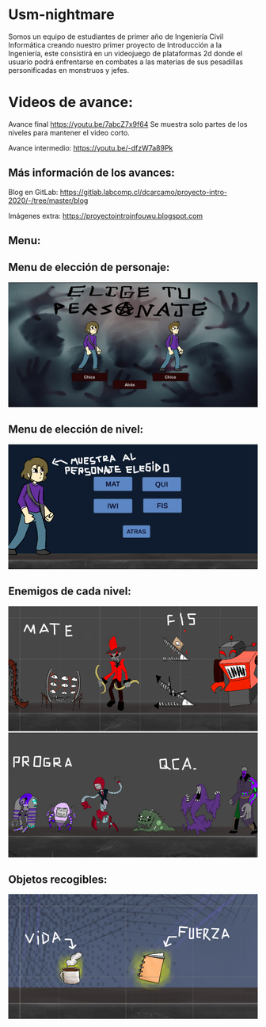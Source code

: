 # Usm-nightmare
Somos un equipo de estudiantes de primer año de Ingeniería Civil Informática creando nuestro primer proyecto de Introducción a la Ingeniería, este consistirá en un videojuego de plataformas 2d donde el usuario podrá enfrentarse en combates a las materias de sus pesadillas personificadas en monstruos y jefes.

# Videos de avance:

Avance final
https://youtu.be/7abcZ7x9f64
Se muestra solo partes de los niveles para mantener el video corto.

Avance intermedio:
https://youtu.be/-dfzW7a89Pk

## Más información de los avances:

Blog en GitLab:
https://gitlab.labcomp.cl/dcarcamo/proyecto-intro-2020/-/tree/master/blog

Imágenes extra:
https://proyectointroinfouwu.blogspot.com


## Menu:
## Menu de elección de personaje:
![](imagenes/menupersonaje.jpg)

## Menu de elección de nivel:
![](imagenes/menunivel.jpg)

## Enemigos de cada nivel:
![](imagenes/enemy1.jpg)
![](imagenes/enemy2.jpg)

## Objetos recogibles:
![](imagenes/objetos.jpg)
